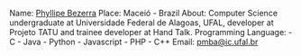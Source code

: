Name: [Phyllipe Bezerra](https://github.com/pmba)
Place: Maceió - Brazil
About: Computer Science undergraduate at Universidade Federal de Alagoas, UFAL, developer at Projeto TATU and trainee developer at Hand Talk.
Programming Language: 
    - C
    - Java
    - Python
    - Javascript
    - PHP
    - C++
Email: pmba@ic.ufal.br